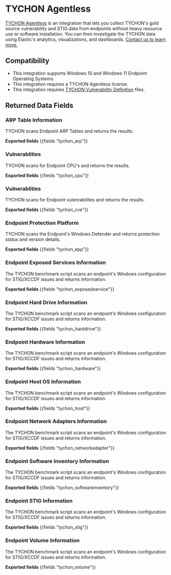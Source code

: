 # TYCHON Agentless

[TYCHON Agentless](https://tychon.io/products/tychon-agentless/) is an integration that lets you collect TYCHON's gold source vulnerability and STIG data from endpoints without heavy resource use or software installation. You can then investigate the TYCHON data using Elastic's analytics, visualizations, and dashboards. [Contact us to learn more.](https://tychon.io/start-a-free-trial/) 

## Compatibility

* This integration supports Windows 10 and Windows 11 Endpoint Operating Systems. 
* This integration requires a TYCHON Agentless license. 
* This integration requires [TYCHON Vulnerability Definition](https://support.tychon.io/) files.


## Returned Data Fields
### ARP Table Information

TYCHON scans Endpoint ARP Tables and returns the results.  

**Exported fields**
{{fields "tychon_arp"}}

### Vulnerablities

TYCHON scans for Endpoint CPU's and returns the results.  

**Exported fields**
{{fields "tychon_cpu"}}

### Vulnerablities

TYCHON scans for Endpoint vulenrabilites and returns the results.  

**Exported fields**
{{fields "tychon_cve"}}

### Endpoint Protection Platform

TYCHON scans the Endpoint's Windows Defender and returns protection status and version details.  

**Exported fields**
{{fields "tychon_epp"}}

### Endpoint Exposed Services Information

The TYCHON benchmark script scans an endpoint's Windows configuration for STIG/XCCDF issues and returns information.  

**Exported fields**
{{fields "tychon_exposedservice"}}

### Endpoint Hard Drive Information

The TYCHON benchmark script scans an endpoint's Windows configuration for STIG/XCCDF issues and returns information.  

**Exported fields**
{{fields "tychon_harddrive"}}

### Endpoint Hardware Information

The TYCHON benchmark script scans an endpoint's Windows configuration for STIG/XCCDF issues and returns information.  

**Exported fields**
{{fields "tychon_hardware"}}

### Endpoint Host OS Information

The TYCHON benchmark script scans an endpoint's Windows configuration for STIG/XCCDF issues and returns information.  

**Exported fields**
{{fields "tychon_host"}}

### Endpoint Network Adapters Information

The TYCHON benchmark script scans an endpoint's Windows configuration for STIG/XCCDF issues and returns information.  

**Exported fields**
{{fields "tychon_networkadapter"}}

### Endpoint Software Inventory Information

The TYCHON benchmark script scans an endpoint's Windows configuration for STIG/XCCDF issues and returns information.  

**Exported fields**
{{fields "tychon_softwareinventory"}}

### Endpoint STIG Information

The TYCHON benchmark script scans an endpoint's Windows configuration for STIG/XCCDF issues and returns information.  

**Exported fields**
{{fields "tychon_stig"}}

### Endpoint Volume Information

The TYCHON benchmark script scans an endpoint's Windows configuration for STIG/XCCDF issues and returns information.  

**Exported fields**
{{fields "tychon_volume"}}
